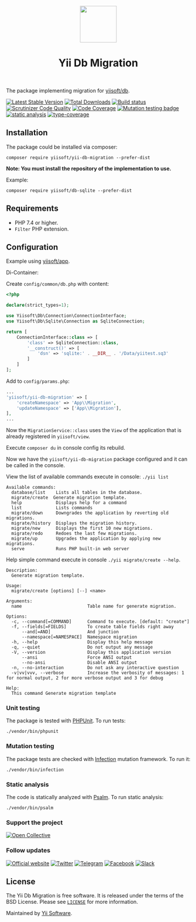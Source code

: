 <p align="center">
    <a href="https://github.com/yiisoft" target="_blank">
        <img src="https://yiisoft.github.io/docs/images/yii_logo.svg" height="100px">
    </a>
    <h1 align="center">Yii Db Migration</h1>
    <br>
</p>

The package implementing migration for [yiisoft/db](https://github.com/yiisoft/db).

[![Latest Stable Version](https://poser.pugx.org/yiisoft/yii-db-migration/v/stable.png)](https://packagist.org/packages/yiisoft/yii-db-migration)
[![Total Downloads](https://poser.pugx.org/yiisoft/yii-db-migration/downloads.png)](https://packagist.org/packages/yiisoft/yii-db-migration)
[![Build status](https://github.com/yiisoft/yii-db-migration/workflows/build/badge.svg)](https://github.com/yiisoft/yii-db-migration/actions?query=workflow%3Abuild)
[![Scrutinizer Code Quality](https://scrutinizer-ci.com/g/yiisoft/yii-db-migration/badges/quality-score.png?b=master)](https://scrutinizer-ci.com/g/yiisoft/yii-db-migration/?branch=master) [![Code Coverage](https://scrutinizer-ci.com/g/yiisoft/yii-db-migration/badges/coverage.png?b=master)](https://scrutinizer-ci.com/g/yiisoft/yii-db-migration/?branch=master)
[![Mutation testing badge](https://img.shields.io/endpoint?style=flat&url=https%3A%2F%2Fbadge-api.stryker-mutator.io%2Fgithub.com%2Fyiisoft%2Fyii-db-migration%2Fmaster)](https://dashboard.stryker-mutator.io/reports/github.com/yiisoft/yii-db-migration/master)
[![static analysis](https://github.com/yiisoft/yii-db-migration/workflows/static%20analysis/badge.svg)](https://github.com/yiisoft/yii-db-migration/actions?query=workflow%3A%22static+analysis%22)
[![type-coverage](https://shepherd.dev/github/yiisoft/yii-db-migration/coverage.svg)](https://shepherd.dev/github/yiisoft/yii-db-migration)

## Installation

The package could be installed via composer:

```shell
composer require yiisoft/yii-db-migration --prefer-dist
```

**Note: You must install the repository of the implementation to use.**

Example:

```shell
composer require yiisoft/db-sqlite --prefer-dist
```

## Requirements

- PHP 7.4 or higher.
- `Filter` PHP extension.

## Configuration

Example using [yiisoft/app](https://github.com/yiisoft/app).

Di-Container:

Create `config/common/db.php` with content:
```php
<?php

declare(strict_types=1);

use Yiisoft\Db\Connection\ConnectionInterface;
use Yiisoft\Db\Sqlite\Connection as SqliteConnection;

return [
    ConnectionInterface::class => [
        'class' => SqliteConnection::class,
        '__construct()' => [
            'dsn' => 'sqlite:' . __DIR__ . '/Data/yiitest.sq3'
        ]
    ]
];
```

Add to `config/params.php`:
```php
...
'yiisoft/yii-db-migration' => [
    'createNamespace' => 'App\\Migration',
    'updateNamespace' => ['App\\Migration'],
],
...
```

Now the `MigrationService::class` uses the `View` of the application that is already registered in `yiisoft/view`.

Execute `composer du` in console config its rebuild.

Now we have the `yiisoft/yii-db-migration` package configured and it can be called in the console.

View the list of available commands execute in console: `./yii list`

```
Available commands:
  database/list    Lists all tables in the database.
  migrate/create  Generate migration template.
  help             Displays help for a command
  list             Lists commands
  migrate/down     Downgrades the application by reverting old migrations.
  migrate/history  Displays the migration history.
  migrate/new      Displays the first 10 new migrations.
  migrate/redo     Redoes the last few migrations.
  migrate/up       Upgrades the application by applying new migrations.
  serve            Runs PHP built-in web server
```

Help simple command execute in console `./yii migrate/create --help`.

```
Description:
  Generate migration template.

Usage:
  migrate/create [options] [--] <name>

Arguments:
  name                         Table name for generate migration.

Options:
  -c, --command[=COMMAND]      Command to execute. [default: "create"]
  -f, --fields[=FIELDS]        To create table fields right away
      --and[=AND]              And junction
      --namespace[=NAMESPACE]  Namespace migration
  -h, --help                   Display this help message
  -q, --quiet                  Do not output any message
  -V, --version                Display this application version
      --ansi                   Force ANSI output
      --no-ansi                Disable ANSI output
  -n, --no-interaction         Do not ask any interactive question
  -v|vv|vvv, --verbose         Increase the verbosity of messages: 1 for normal output, 2 for more verbose output and 3 for debug

Help:
  This command Generate migration template
```

### Unit testing

The package is tested with [PHPUnit](https://phpunit.de/). To run tests:

```shell
./vendor/bin/phpunit
```

### Mutation testing

The package tests are checked with [Infection](https://infection.github.io/) mutation framework. To run it:

```shell
./vendor/bin/infection
```

### Static analysis

The code is statically analyzed with [Psalm](https://psalm.dev/). To run static analysis:

```shell
./vendor/bin/psalm
```

### Support the project

[![Open Collective](https://img.shields.io/badge/Open%20Collective-sponsor-7eadf1?logo=open%20collective&logoColor=7eadf1&labelColor=555555)](https://opencollective.com/yiisoft)

### Follow updates

[![Official website](https://img.shields.io/badge/Powered_by-Yii_Framework-green.svg?style=flat)](https://www.yiiframework.com/)
[![Twitter](https://img.shields.io/badge/twitter-follow-1DA1F2?logo=twitter&logoColor=1DA1F2&labelColor=555555?style=flat)](https://twitter.com/yiiframework)
[![Telegram](https://img.shields.io/badge/telegram-join-1DA1F2?style=flat&logo=telegram)](https://t.me/yii3en)
[![Facebook](https://img.shields.io/badge/facebook-join-1DA1F2?style=flat&logo=facebook&logoColor=ffffff)](https://www.facebook.com/groups/yiitalk)
[![Slack](https://img.shields.io/badge/slack-join-1DA1F2?style=flat&logo=slack)](https://yiiframework.com/go/slack)

## License

The Yii Db Migration is free software. It is released under the terms of the BSD License.
Please see [`LICENSE`](./LICENSE.md) for more information.

Maintained by [Yii Software](https://www.yiiframework.com/).
